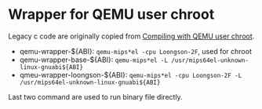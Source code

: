 Wrapper for QEMU user chroot
===

Legacy c code are originally copied from [Compiling with QEMU user chroot](https://wiki.gentoo.org/wiki/Embedded_Handbook/General/Compiling_with_QEMU_user_chroot).

- qemu-wrapper-${ABI}: `qemu-mips*el -cpu Loongson-2F`, used for chroot
- qemu-wrapper-base-\${ABI}: `qemu-mips*el -L /usr/mips64el-unknown-linux-gnuabi${ABI}`
- qmeu-wrapper-loongson-\${ABI}: `qemu-mips*el -cpu Loongson-2F -L /usr/mips64el-unknown-linux-gnuabi${ABI}`

Last two command are used to run binary file directly.

